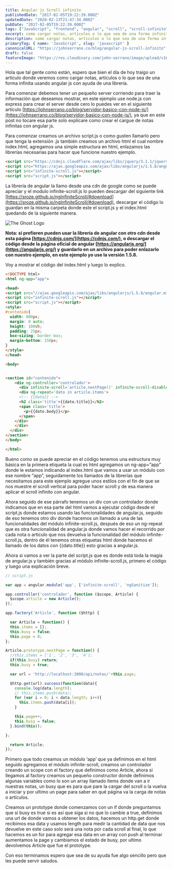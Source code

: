 ```yaml
---
title: Angular js Scroll infinito
publishedDate: "2017-02-05T19:22:39.000Z"
updatedDate: "2020-02-13T21:47:34.000Z"
pubDate: "2017-02-05T19:22:39.000Z"
tags: ["JavaScript", "frontend", "angular", "scroll", "scroll-infinito"]
excerpt: como cargar notas, artículos o lo que sea de una forma infinita usando angular js con ayuda de una librería.
description: como cargar notas, artículos o lo que sea de una forma infinita usando angular js con ayuda de una librería.
primaryTag: { name: 'JavaScript', slug: 'javascript' }
canonicalURL: "https://johnserrano.co/blog/angular-js-scroll-infinito"
draft: false
featureImage: "https://res.cloudinary.com/john-serrano/image/upload/v1683320075/John%20Serrano/Blog%20Post/angular-js-scroll-infinito/scroll_nbbkjr.jpg"
---
```


Hola que tal gente como están, espero que bien  el día de hoy traigo un artículo donde veremos como cargar notas, artículos o lo que sea de una forma infinita usando angular js con ayuda de una librería.

Para comenzar debemos tener un pequeño server corriendo para traer la información que deseamos mostrar, en este ejemplo use node.js con express para crear el server desde cero lo puedes ver en el siguiente artículo [https://johnserrano.co/blog/servidor-basico-con-node-js/](https://johnserrano.co/blog/servidor-basico-con-node-js/), ya que en este post no tocare esa parte solo explicare como crear el cargue de notas infinitas con angular js.

Para comenzar creamos un archivo script.js o como gusten llamarlo pero que tenga la extensión .js también creamos un archivo html el cual nombre index.html, agregamos una simple estructura en html, enlazamos las librerías necesarias para hacer que funcione nuestro ejemplo.

```html
<script src="https://cdnjs.cloudflare.com/ajax/libs/jquery/3.1.1/jquery.min.js"></script>
<script src="https://ajax.googleapis.com/ajax/libs/angularjs/1.5.8/angular.min.js"></script>
<script src="infinite-scroll.js"></script>
<script src="script.js"></script>
```

La librería de angular la llamo desde una cdn de google como se puede apreciar y el modulo infinite-scroll.js lo pueden descargar del siguiente link [https://sroze.github.io/ngInfiniteScroll/#download](https://sroze.github.io/ngInfiniteScroll/#download), descargar el código lo guardan en la misma carpeta donde este el script.js y el index.html quedando de la siguiente manera.

![The Ghost Logo](https://res.cloudinary.com/john-serrano/image/upload/v1683320180/John%20Serrano/Blog%20Post/angular-js-scroll-infinito/infinite-1_wsrn0i.jpg)

**Nota: si prefieren pueden usar la librería de angular con otro cdn desde esta página [https://cdnjs.com/](https://cdnjs.com/), o descargar el código desde la página oficial de angular [https://angularjs.org/](https://angularjs.org/)  y guardarlo en un archivo para poder enlazarlo con nuestro ejemplo, en este ejemplo yo use la versión 1.5.8.**

Voy a mostrar el código del index.html y luego lo explico.

```html
<!DOCTYPE html>
<html ng-app="app">

<head>
<script src="//ajax.googleapis.com/ajax/libs/angularjs/1.5.8/angular.min.js"></script>
<script src="infinite-scroll.js"></script>
<script src="script.js"></script>
<style>
#contenido{
  width: 800px;
  margin: 0 auto;
  height: 100vh;
  padding: 25px;
  box-sizing: border-box;
  margin-bottom: 150px;
}
</style>
</head>

<body>


<section id="contenido">
    <div ng-controller='controlador'>
      <div infinite-scroll='article.nextPage()' infinite-scroll-disabled='article.busy' infinite-scroll-distance='1'>
      <div ng-repeat='dato in article.items'>
      <!-- {{dato}} -->
      <h2 class='title'>{{dato.title}}</h2>
      <span class='title'>
        <p>{{dato.body}}</p>
      </span>
    </div>
    </div>
  </div>
</section>
</body>

</html>
```
    

Bueno como se puede apreciar en el código tenemos una estructura muy básica en la primera etiqueta la cual es html agregamos un ng-app=”app” donde le estamos indicando al index.html que vamos a usar un módulo con ese nombre “app”, seguidamente los llamados de la librerías que necesitamos para este ejemplo agregue unos estilos con el fin de que se nos muestre el scroll vertical para poder hacer scroll y de esa manera aplicar el scroll infinito con angular.

Ahora seguido de ese párrafo tenemos un div con un controlador donde indicamos que en esa parte del html vamos a ejecutar código desde el script.js donde estamos usando las funcionalidades de angular.js, seguido de eso tenemos otro div donde hacemos un llamado a una de las funcionalidades del módulo infinite-scroll.js, después de eso un ng-repeat que es otra funcionalidad de angular.js donde vamos hacer el recorrido por cada nota o artículo que nos devuelva la funcionalidad del módulo infinite-scroll.js, dentro de él tenemos otras etiquetas html donde hacemos el llamado de los datos con {{dato.title}} esto gracias a angular.js.

Ahora si vamos a ver la parte del script.js que es donde está toda la magia de angular.js y también gracias al módulo infinite-scroll.js, primero el código y luego una explicación breve.

```js
// script.js

var app = angular.module('app', ['infinite-scroll', 'ngSanitize']);

app.controller('controlador', function ($scope, Article) {
  $scope.article = new Article();
});

app.factory('Article', function ($http) {

  var Article = function() {
  this.items = [];
  this.busy = false;
  this.page = 0;
};

Article.prototype.nextPage = function() {
  //this.items = ['1', '2', '3', '4'];
  if(this.busy) return;
  this.busy = true;

  var url = 'http://localhost:3000/api/notas/'+this.page;

  $http.get(url).success(function(data){
    console.log(data.length);
    // this.items.push(data);
    for (var i = 0; i < data.length; i++){
      this.items.push(data[i]);
    }

    this.page++;
    this.busy = false;
  }.bind(this));

};

  return Article;
});
```
    

Primero que todo creamos un módulo ‘app’ que ya definimos en el html seguido agregamos el módulo infinite-scroll, creamos un controlador creando un scope con el factory que definimos como Article, ahora si llegamos al factory creamos un pequeño constructor donde definimos algunas variables como lo son un array llamado ítems donde van a ir nuestras notas, un busy que es para que pare la cargar del scroll o la vuelva  a iniciar y por ultimo un page para saber en qué página va la carga de notas o artículos.

Creamos un prototype donde comenzamos con un if donde preguntamos que si busy es true si es así que siga si no que lo cambie a true, definimos una url de donde vamos a obtener los datos,  hacemos un http.get donde recibimos esa data y usamos length para medir la cantidad de data que nos devuelve en este caso solo será una nota por cada scroll al final, lo que hacemos es un for para agregar esa data en un array con push al terminar aumentamos la page y cambiamos el estado de busy, por ultimo devolvemos Article que fue el prototype.

Con eso terminamos espero que sea de su ayuda fue algo sencillo pero que les puede servir saludos.
